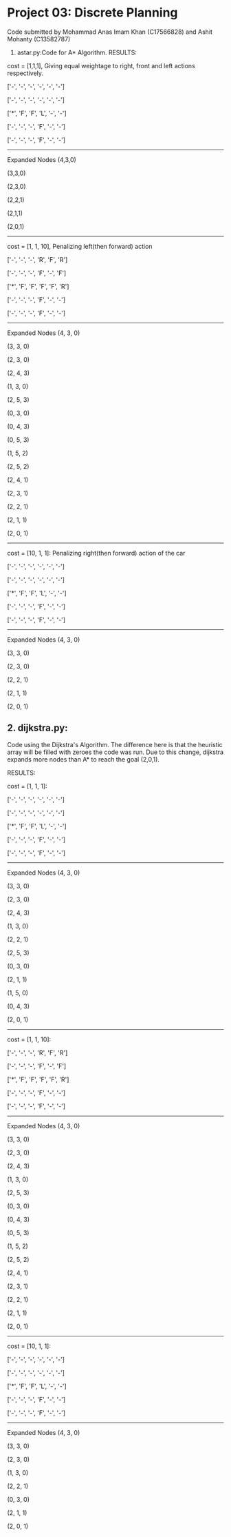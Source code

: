 # Project 03: Discrete Planning

Code submitted by Mohammad Anas Imam Khan (C17566828) and Ashit Mohanty (C13582787)

1. astar.py:Code for A* Algorithm. 
RESULTS:

cost = [1,1,1], 
Giving equal weightage to right, front and left actions respectively.


['-', '-', '-', '-', '-', '-']

['-', '-', '-', '-', '-', '-']

['*', 'F', 'F', 'L', '-', '-']

['-', '-', '-', 'F', '-', '-']

['-', '-', '-', 'F', '-', '-']

- - - -
Expanded Nodes
(4,3,0)

(3,3,0)

(2,3,0)

(2,2,1)

(2,1,1)

(2,0,1)

- - - -
cost = [1, 1, 10], Penalizing left(then forward) action

['-', '-', '-', 'R', 'F', 'R']

['-', '-', '-', 'F', '-', 'F']

['*', 'F', 'F', 'F', 'F', 'R']

['-', '-', '-', 'F', '-', '-']

['-', '-', '-', 'F', '-', '-']
- - - -
Expanded Nodes
(4, 3, 0)

(3, 3, 0)

(2, 3, 0)

(2, 4, 3)

(1, 3, 0)

(2, 5, 3)

(0, 3, 0)

(0, 4, 3)

(0, 5, 3)

(1, 5, 2)

(2, 5, 2)

(2, 4, 1)

(2, 3, 1)

(2, 2, 1)

(2, 1, 1)

(2, 0, 1)
- - - -
cost = [10, 1, 1]: Penalizing right(then forward) action of the car

['-', '-', '-', '-', '-', '-']

['-', '-', '-', '-', '-', '-']

['*', 'F', 'F', 'L', '-', '-']

['-', '-', '-', 'F', '-', '-']

['-', '-', '-', 'F', '-', '-']

- - - -
Expanded Nodes
(4, 3, 0)

(3, 3, 0)

(2, 3, 0)

(2, 2, 1)

(2, 1, 1)

(2, 0, 1)

## 2. dijkstra.py:
Code using the Dijkstra's Algorithm. The difference here is that the heuristic array will be filled with zeroes the code was run. Due to this change, dijkstra expands more nodes than A* to reach the goal (2,0,1).
 
RESULTS:

cost = [1, 1, 1]:

['-', '-', '-', '-', '-', '-']

['-', '-', '-', '-', '-', '-']

['*', 'F', 'F', 'L', '-', '-']

['-', '-', '-', 'F', '-', '-']

['-', '-', '-', 'F', '-', '-']
- - - -
Expanded Nodes
(4, 3, 0)

(3, 3, 0)

(2, 3, 0)

(2, 4, 3)

(1, 3, 0)

(2, 2, 1)

(2, 5, 3)

(0, 3, 0)

(2, 1, 1)

(1, 5, 0)

(0, 4, 3)

(2, 0, 1)
- - - -
cost = [1, 1, 10]:

['-', '-', '-', 'R', 'F', 'R']

['-', '-', '-', 'F', '-', 'F']

['*', 'F', 'F', 'F', 'F', 'R']

['-', '-', '-', 'F', '-', '-']

['-', '-', '-', 'F', '-', '-']
- - - -
Expanded Nodes
(4, 3, 0)

(3, 3, 0)

(2, 3, 0)

(2, 4, 3)

(1, 3, 0)

(2, 5, 3)

(0, 3, 0)

(0, 4, 3)

(0, 5, 3)

(1, 5, 2)

(2, 5, 2)

(2, 4, 1)

(2, 3, 1)

(2, 2, 1)

(2, 1, 1)

(2, 0, 1)

- - - -
cost = [10, 1, 1]:

['-', '-', '-', '-', '-', '-']

['-', '-', '-', '-', '-', '-']

['*', 'F', 'F', 'L', '-', '-']

['-', '-', '-', 'F', '-', '-']

['-', '-', '-', 'F', '-', '-']
- - - -
Expanded Nodes
(4, 3, 0)

(3, 3, 0)

(2, 3, 0)

(1, 3, 0)

(2, 2, 1)

(0, 3, 0)

(2, 1, 1)

(2, 0, 1)
